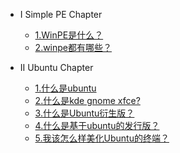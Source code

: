 * I Simple PE Chapter
  * [1.WinPE是什么？](/Chapter1/1.md)
  * [2.winpe都有哪些？](/Chapter1/2.md)

* II Ubuntu Chapter
  * [1.什么是ubuntu](/Chapter2/1.md)
  * [2.什么是kde gnome xfce?](/Chapter2/2.md)
  * [3.什么是Ubuntu衍生版？](/Chapter2/3.md)
  * [4.什么是基于ubuntu的发行版？](/Chapter2/4.md)
  * [5.我该怎么样美化Ubuntu的终端？](/Chapter2/5.md)

